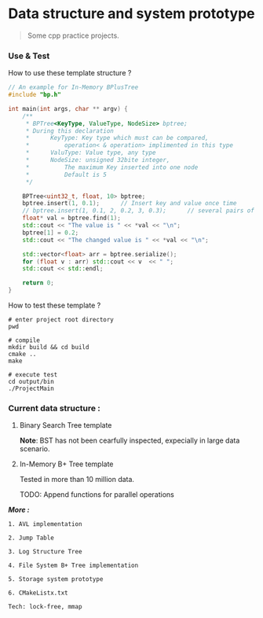 # Data structure and system prototype
>Some cpp practice projects.

### Use & Test

How to use these template structure ?
```C++
// An example for In-Memory BPlusTree
#include "bp.h"

int main(int args, char ** argv) {
    /** 
     * BPTree<KeyType, ValueType, NodeSize> bptree;
     * During this declaration
     *      KeyType: Key type which must can be compared, 
     *          operation< & operation> implimented in this type
     *      ValuType: Value type, any type
     *      NodeSize: unsigned 32bite integer, 
     *          The maximum Key inserted into one node
     *          Default is 5
     */

    BPTree<uint32_t, float, 10> bptree;
    bptree.insert(1, 0.1);      // Insert key and value once time
    // bptree.insert(1, 0.1, 2, 0.2, 3, 0.3);      // several pairs of key & value
    float* val = bptree.find(1);
    std::cout << "The value is " << *val << "\n";
    bptree[1] = 0.2;
    std::cout << "The changed value is " << *val << "\n";

    std::vector<float> arr = bptree.serialize();
    for (float v : arr) std::cout << v  << " ";
    std::cout << std::endl;

    return 0;
}
```

How to test these template ?
```Shell
# enter project root directory
pwd

# compile
mkdir build && cd build
cmake ..
make

# execute test
cd output/bin
./ProjectMain
```

### Current data structure :
1. Binary Search Tree template

    **Note**: BST has not been cearfully inspected, expecially in large data scenario.

2. In-Memory B+ Tree template

    Tested in more than 10 million data.

    TODO: Append functions for parallel operations

***More :*** 

    1. AVL implementation

    2. Jump Table

    3. Log Structure Tree

    4. File System B+ Tree implementation
    
    5. Storage system prototype
   
    6. CMakeListx.txt

    Tech: lock-free, mmap
